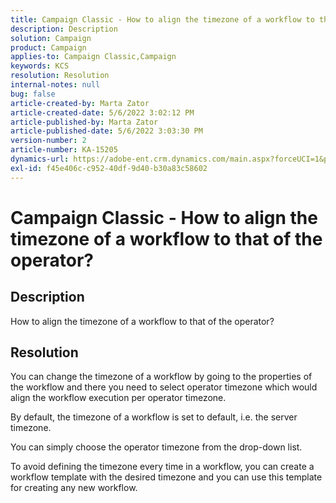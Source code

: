 ```yaml
---
title: Campaign Classic - How to align the timezone of a workflow to that of the operator?
description: Description
solution: Campaign
product: Campaign
applies-to: Campaign Classic,Campaign
keywords: KCS
resolution: Resolution
internal-notes: null
bug: false
article-created-by: Marta Zator
article-created-date: 5/6/2022 3:02:12 PM
article-published-by: Marta Zator
article-published-date: 5/6/2022 3:03:30 PM
version-number: 2
article-number: KA-15205
dynamics-url: https://adobe-ent.crm.dynamics.com/main.aspx?forceUCI=1&pagetype=entityrecord&etn=knowledgearticle&id=ed631181-4dcd-ec11-a7b5-6045bd00dbbc
exl-id: f45e406c-c952-40df-9d40-b30a83c58602
---
```

# Campaign Classic - How to align the timezone of a workflow to that of the operator?

## Description


How to align the timezone of a workflow to that of the operator?


## Resolution


You can change the timezone of a workflow by going to the properties of the workflow and there you need to select operator timezone which would align the workflow execution per operator timezone.

By default, the timezone of a workflow is set to default, i.e. the server timezone.

You can simply choose the operator timezone from the drop-down list.

To avoid defining the timezone every time in a workflow, you can create a workflow template with the desired timezone and you can use this template for creating any new workflow.
